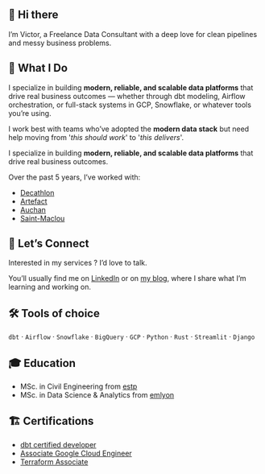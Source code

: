 ## 👋 Hi there

I’m Victor, a Freelance Data Consultant with a deep love for clean pipelines and messy business problems.

## 🧠 What I Do

I specialize in building **modern, reliable, and scalable data platforms** that drive real business outcomes — whether through dbt modeling, Airflow orchestration, or full-stack systems in GCP, Snowflake, or whatever tools you’re using.

I work best with teams who’ve adopted the **modern data stack** but need help moving from '_this should work_' to '_this delivers_'.

I specialize in building **modern, reliable, and scalable data platforms** that drive real business outcomes.

Over the past 5 years, I’ve worked with:

- [Decathlon](https://www.decathlon.com/)
- [Artefact](https://www.artefact.com/)
- [Auchan](https://www.auchan-retail.com/en/who-we-are/)
- [Saint-Maclou](https://ensemble.saint-maclou.com/notre-adn/)

## 🤝 Let’s Connect

Interested in my services ? I’d love to talk.

You’ll usually find me on [LinkedIn](www.linkedin.com/in/victorvaneecloo) or on [my blog](https://vvaneecloo.ghost.io/), where I share what I’m learning and working on.

## 🛠 Tools of choice

`dbt` · `Airflow` · `Snowflake` · `BigQuery` · `GCP` · `Python` · `Rust` · `Streamlit` · `Django`

## 🎓 Education

- MSc. in Civil Engineering from [estp](https://www.estp.fr/)
- MSc. in Data Science & Analytics from [emlyon](https://em-lyon.com/en)

## 🏗️ Certifications
- [dbt certified developer](https://credentials.getdbt.com/e4a32ae6-8810-472c-9399-65777499b631#acc.YOFZ2mzG)
- [Associate Google Cloud Engineer](https://www.credly.com/badges/400fffe4-d9d4-43d2-9185-76b87832da21/public_url)
- [Terraform Associate](https://www.credly.com/badges/a009438e-c43c-418a-b156-94eb1bb63694/public_url)
